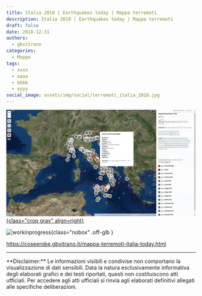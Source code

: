 ```yaml
---
title: Italia 2018 | Earthquakes today | Mappa terremoti
description: Italia 2018 | Earthquakes today | Mappa terremoti
draft: false
date: 2018-12-31
authors:
  - gbvitrano
categories:
  - Mappe
tags:
  - xxxx
  - aaaa
  - bbbb
  - yyyy
social_image: assets/img/social/terremoti_italia_2018.jpg
---
```

<style>
.md-typeset code { background-color: #fff0;}  
.md-typeset pre>code { background-color: #fff0;}  
</style>
[![Earthquakes](terremoti_italia_2018.jpg "Italia 2018 | Earthquakes today | Mappa terremoti" ){class="crop gray" align=right}](index.md)


![workinprogress](https://coseerobe.it/assets/img/workinprogress.jpg "Work in progress"){class="nobox" .off-glb }

https://coseerobe.gbvitrano.it/mappa-terremoti-italia-today.html

<hr>
**Disclaimer:** Le informazioni visibili e condivise non comportano la visualizzazione di dati sensibili. Data la natura esclusivamente informativa degli elaborati grafici e dei testi riportati, questi non costituiscono atti ufficiali. Per accedere agli atti ufficiali si rinvia agli elaborati definitivi allegati alle specifiche deliberazioni.